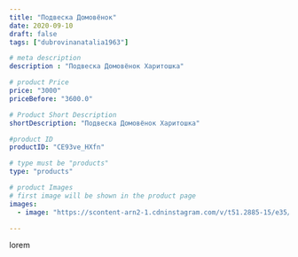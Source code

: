 ```yaml
---
title: "Подвеска Домовёнок"
date: 2020-09-10
draft: false
tags: ["dubrovinanatalia1963"]

# meta description
description : "Подвеска Домовёнок Харитошка"

# product Price
price: "3000"
priceBefore: "3600.0"

# Product Short Description
shortDescription: "Подвеска Домовёнок Харитошка"

#product ID
productID: "CE93ve_HXfn"

# type must be "products"
type: "products"

# product Images
# first image will be shown in the product page
images:
  - image: "https://scontent-arn2-1.cdninstagram.com/v/t51.2885-15/e35/118975878_328095158604266_4261308717635556996_n.jpg?se=7&tp=1&_nc_ht=scontent-arn2-1.cdninstagram.com&_nc_cat=102&_nc_ohc=2dls6zMrkdwAX_TL0Qj&ccb=7-4&oh=4da4706030e9b0c01aa4d8e6883a265e&oe=60815757&ig_cache_key=MjM5NTMxNTczMjQ3NTYzOTc4Mw%3D%3D.2-ccb7-4"

---
```

lorem
